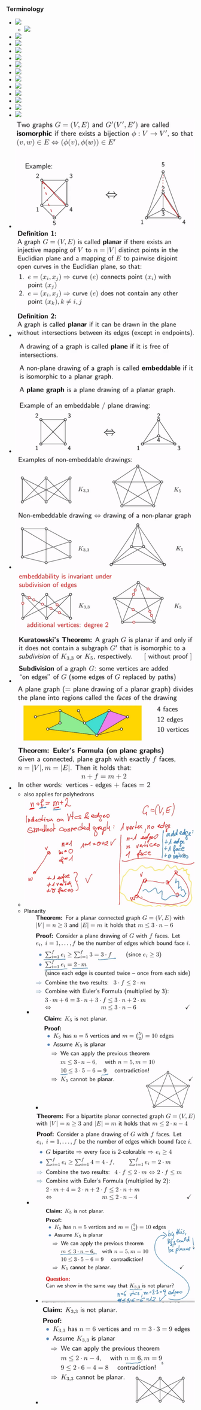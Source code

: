 ### Terminology
+ ![](Pasted%20image%2020221227223659.png)
	+ ![](Pasted%20image%2020221227223706.png)
+ ![](Pasted%20image%2020221227223742.png)
+ ![](Pasted%20image%2020221227223856.png)
+ ![](Pasted%20image%2020221227223955.png)
+ ![](Pasted%20image%2020221227224044.png)
+ ![](Pasted%20image%2020221227224106.png)
+ ![](Pasted%20image%2020221227224141.png)
+ ![](Pasted%20image%2020221227224201.png)
+ ![](Pasted%20image%2020221227224235.png)
+ ![](Pasted%20image%2020221227224300.png)
+ ![](Pasted%20image%2020221227224326.png)
+ ![](Pasted%20image%2020221228090840.png)
+ ![](Pasted%20image%2020221228091154.png)
+ ![](Pasted%20image%2020221228092913.png)
+ ![](Pasted%20image%2020221228093043.png)
+ ![](Pasted%20image%2020221228093131.png)
+ ![](Pasted%20image%2020221228093207.png)
+ ![](Pasted%20image%2020221228093344.png)
+ ![](Pasted%20image%2020221228093543.png)
	+ also applies for polyhedrons
	+ ![](Pasted%20image%2020221228094026.png)
	+ Planarity
		+ ![](Pasted%20image%2020221228094647.png)
			+ ![](Pasted%20image%2020221228094846.png)
		+ ![](Pasted%20image%2020221228095110.png) 
			+ ![](Pasted%20image%2020221228095000.png)
			+ ![](Pasted%20image%2020221228095136.png)